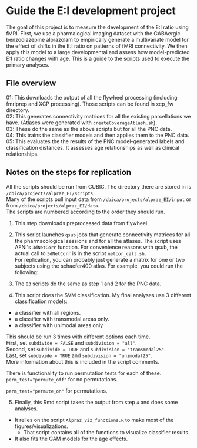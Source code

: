# Guide the E:I development project  
The goal of this project is to measure the development of the E:I ratio using fMRI. First, we use a pharmalogical imaging dataset with the GABAergic benzodiazepine alprazolam to empirically generate a multivariate model for the effect of shifts in the E:I ratio on patterns of fMRI connectivity. We then apply this model to a large developmental and assess how model-predicted E:I ratio changes with age. This is a guide to the scripts used to execute the primary  analyses.  

## File overview
01: This downloads the output of all the flywheel processing (including fmriprep and XCP processing). Those scripts can be found in xcp_fw directory.  
02: This generates connectivity matrices for all the existing parcellations we have. (Atlases were generated with `createCoverageAtlash.sh`).  
03: These do the same as the above scripts but for all the PNC data.  
04: This trains the classifier models and then applies them to the PNC data.  
05: This evaluates the the results of the PNC model-generated labels and classification distances. It assesses age relationships as well as clinical relationships.  


## Notes on the steps for replication 
All the scripts should be run from CUBIC. The directory there are stored in is `/cbica/projects/alpraz_EI/scripts`.  
Many of the scripts pull input data from `/cbica/projects/alpraz_EI/input` or from `/cbica/projects/alpraz_EI/data`.  
The scripts are numbered according to the order they should run.  

1. This step downloads preprocessed data from flywheel.  

2. This script launches `qsub` jobs that generate connectivity matrices for all the pharmacological sessions and for all the atlases. 
The script uses AFNI's `3dNetCorr` function. For convenience reasons with qsub, the actual call to `3dNetCorr` is in the script `netcor_call.sh`.  
For replication, you can probably just generate a matrix for one or two subjects using the schaefer400 atlas. For example, you could run the following:  

3. The `03` scripts do the same as step 1 and 2 for the PNC data.  

4. This script does the SVM classification. My final analyses use 3 different classification models:  
- a classifier with all regions. 
- a classifier with transmodal areas only. 
- a classifier with unimodal areas only   

This should be run 3 times with different options each time.  
First, set `subdivide = FALSE` and `subdivision = "all"`.  
Second, set `subdivide = TRUE` and `subdivision = "transmodal25"`.  
Last, set `subdivide = TRUE` and `subdivision = "unimodal25"`.    
More information about this is included in the script comments.  

There is functionality to run permutation tests for each of these.  
`perm_test="permute_off"` for no permutations.   

`perm_test="permute_on"` for permutations.  

5. Finally, this Rmd script takes the output from step `4` and does some analyses.  
- It relies on the script `Alpraz_viz_functions.R` to make most of the figures/visualizations. 
  - That script contains all of the functions to visualize classifier results.
- It also fits the GAM models for the age effects. 

